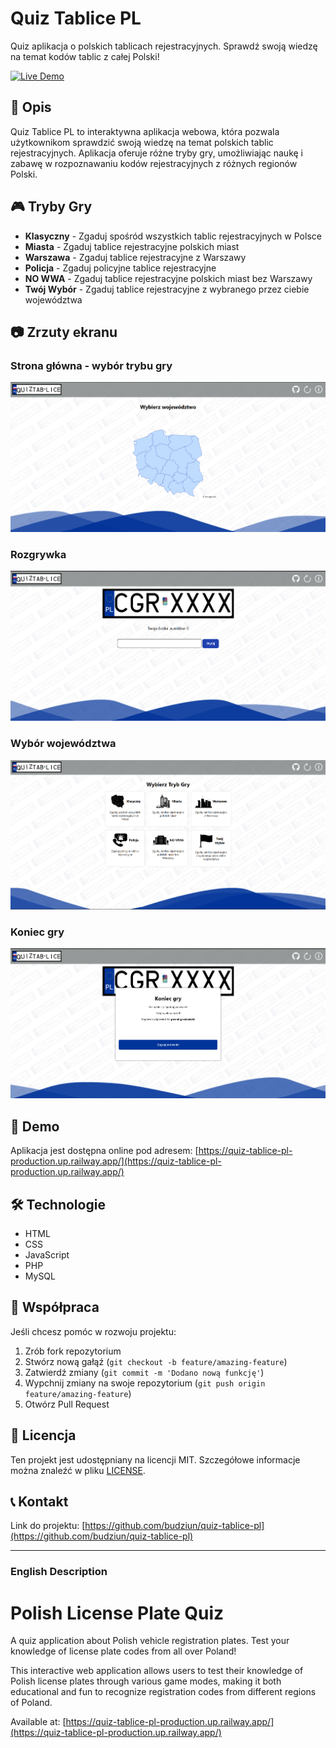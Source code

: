 # Quiz Tablice PL

Quiz aplikacja o polskich tablicach rejestracyjnych. Sprawdź swoją wiedzę na temat kodów tablic z całej Polski!

[![Live Demo](https://img.shields.io/badge/demo-online-green.svg)](https://quiz-tablice-pl-production.up.railway.app/)

## 📝 Opis

Quiz Tablice PL to interaktywna aplikacja webowa, która pozwala użytkownikom sprawdzić swoją wiedzę na temat polskich tablic rejestracyjnych. Aplikacja oferuje różne tryby gry, umożliwiając naukę i zabawę w rozpoznawaniu kodów rejestracyjnych z różnych regionów Polski.

## 🎮 Tryby Gry

- **Klasyczny** - Zgaduj spośród wszystkich tablic rejestracyjnych w Polsce
- **Miasta** - Zgaduj tablice rejestracyjne polskich miast
- **Warszawa** - Zgaduj tablice rejestracyjne z Warszawy
- **Policja** - Zgaduj policyjne tablice rejestracyjne
- **NO WWA** - Zgaduj tablice rejestracyjne polskich miast bez Warszawy
- **Twój Wybór** - Zgaduj tablice rejestracyjne z wybranego przez ciebie województwa

## 📷 Zrzuty ekranu

### Strona główna - wybór trybu gry
![Strona główna](https://raw.githubusercontent.com/budziun/quiz-tablice-pl/main/screenshots/pick.png)

### Rozgrywka
![Rozgrywka](https://raw.githubusercontent.com/budziun/quiz-tablice-pl/main/screenshots/game.png)

### Wybór województwa
![Wybór województwa](https://raw.githubusercontent.com/budziun/quiz-tablice-pl/main/screenshots/index.png)

### Koniec gry
![Koniec gry](https://raw.githubusercontent.com/budziun/quiz-tablice-pl/main/screenshots/end.png)

## 🚀 Demo

Aplikacja jest dostępna online pod adresem: [https://quiz-tablice-pl-production.up.railway.app/](https://quiz-tablice-pl-production.up.railway.app/)

## 🛠️ Technologie

- HTML
- CSS
- JavaScript
- PHP
- MySQL

## 🤝 Współpraca

Jeśli chcesz pomóc w rozwoju projektu:
1. Zrób fork repozytorium
2. Stwórz nową gałąź (`git checkout -b feature/amazing-feature`)
3. Zatwierdź zmiany (`git commit -m 'Dodano nową funkcję'`)
4. Wypchnij zmiany na swoje repozytorium (`git push origin feature/amazing-feature`)
5. Otwórz Pull Request

## 📝 Licencja

Ten projekt jest udostępniany na licencji MIT. Szczegółowe informacje można znaleźć w pliku [LICENSE](LICENSE).

## 📞 Kontakt

Link do projektu: [https://github.com/budziun/quiz-tablice-pl](https://github.com/budziun/quiz-tablice-pl)

---

### English Description

# Polish License Plate Quiz

A quiz application about Polish vehicle registration plates. Test your knowledge of license plate codes from all over Poland!

This interactive web application allows users to test their knowledge of Polish license plates through various game modes, making it both educational and fun to recognize registration codes from different regions of Poland.

Available at: [https://quiz-tablice-pl-production.up.railway.app/](https://quiz-tablice-pl-production.up.railway.app/)
